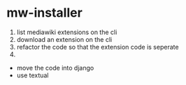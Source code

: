 # mw-installer

1. list mediawiki extensions on the cli
2. download an extension on the cli
3. refactor the code so that the extension code is seperate
4.
  - move the code into django
  - use textual

